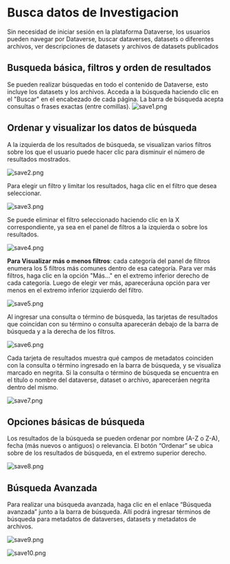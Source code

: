 # Busca datos de Investigacion

Sin necesidad de iniciar sesión en la plataforma Dataverse, los usuarios pueden navegar por
Dataverse, buscar dataverses, datasets o diferentes archivos, ver descripciones de datasets y
archivos de datasets publicados

## Busqueda básica, filtros y orden de resultados

Se pueden realizar búsquedas en todo el contenido de Dataverse, esto incluye los datasets y los
archivos. Acceda a la búsqueda haciendo clic en el "Buscar" en el encabezado de cada página. La
barra de búsqueda acepta consultas o frases exactas (entre comillas).
![save1.png](public%2Fsave1.png)

## Ordenar y visualizar los datos de búsqueda

A la izquierda de los resultados de búsqueda, se visualizan varios filtros sobre los que el usuario
puede hacer clic para disminuir el número de resultados mostrados.

![save2.png](public%2Fsave2.png)

Para elegir un filtro y limitar los resultados, haga clic en el filtro que desea seleccionar.

![save3.png](public%2Fsave3.png)

Se puede eliminar el filtro seleccionado haciendo clic en la X correspondiente, ya sea en el panel
de filtros a la izquierda o sobre los resultados.

![save4.png](public%2Fsave4.png)

**Para Visualizar más o menos filtros**: cada categoría del panel de filtros enumera los 5 filtros más
comunes dentro de esa categoría. Para ver más filtros, haga clic en la opción "Más..." en el
extremo inferior derecho de cada categoría. Luego de elegir ver más, aparecerá́una opción para
ver menos en el extremo inferior izquierdo del filtro.

![save5.png](public%2Fsave5.png)

Al ingresar una consulta o término de búsqueda, las tarjetas de resultados que coincidan con su
término o consulta aparecerán debajo de la barra de búsqueda y a la derecha de los filtros. 

![save6.png](public%2Fsave6.png)

Cada tarjeta de resultados muestra qué campos de metadatos coinciden con la consulta o término
ingresado en la barra de búsqueda, y se visualiza marcado en negrita. Si la consulta o término de
búsqueda se encuentra en el título o nombre del dataverse, dataset o archivo, aparecerá́en negrita
dentro del mismo.

![save7.png](public%2Fsave7.png)

## Opciones básicas de búsqueda

Los resultados de la búsqueda se pueden ordenar por nombre (A-Z o Z-A), fecha (más nuevos o
antiguos) o relevancia. El botón “Ordenar” se ubica sobre de los resultados de búsqueda, en el
extremo superior derecho. 

![save8.png](public%2Fsave8.png)

## Búsqueda Avanzada

Para realizar una búsqueda avanzada, haga clic en el enlace “Búsqueda avanzada” junto a la barra
de búsqueda. Allí podrá ingresar términos de búsqueda para metadatos de dataverses, datasets y
metadatos de archivos.

![save9.png](public%2Fsave9.png)

![save10.png](public%2Fsave10.png)